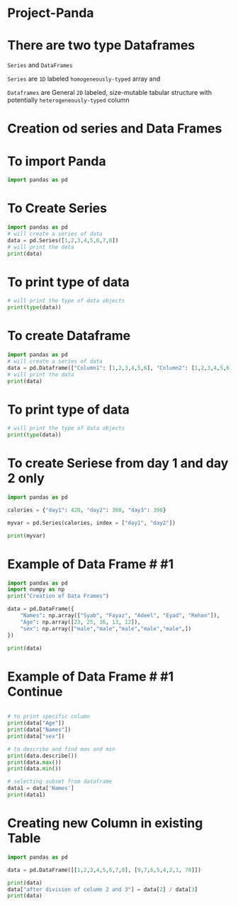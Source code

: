 # Project-Panda

# There are two type Dataframes

```Series``` and ```DataFrames```

```Series``` are ```1D``` labeled ```homogeneously-typed``` array and 

```Dataframes``` are General ```2D``` labeled, size-mutable tabular structure with potentially ```heterogeneously-typed``` column

# Creation od series and Data Frames

# To import Panda 

```python runable
import pandas as pd

```

# To Create Series

```python runable
import pandas as pd
# will create a series of data
data = pd.Series([1,2,3,4,5,6,7,8])
# will print the data
print(data)

```

# To print type of data

```python runable
# will print the type of data objects
print(type(data))

```
# To create Dataframe

```python runable
import pandas as pd
# will create a series of data
data = pd.Dataframe(["Column1": [1,2,3,4,5,6], "Column2": [1,2,3,4,5,6]], index=['a','b', 'c', 'd', 'e', 'f'])
# will print the data
print(data)

```

# To print type of data

```python runable
# will print the type of data objects
print(type(data))

```

# To create Seriese from day 1 and day 2 only
```python runable
import pandas as pd

calories = {"day1": 420, "day2": 380, "day3": 390}

myvar = pd.Series(calories, index = ["day1", "day2"])

print(myvar)
```

# Example of Data Frame # #1
```python runable
import pandas as pd
import numpy as np
print("Creation of Data Frames")

data = pd.DataFrame({
    "Names": np.array(["Syab", "Fayaz", "Adeel", "Eyad", "Rehan"]),
    "Age": np.array([23, 25, 16, 13, 12]),
    "sex": np.array(["male","male","male","male","male",])
})

print(data)

```
# Example of Data Frame # #1 Continue
```python runable

# to print specific column
print(data["Age"])
print(data["Names"])
print(data["sex"])

# to describe and find max and min
print(data.describe())
print(data.max())
print(data.min())

# selecting subset from dataframe
data1 = data['Names']
print(data1)

```

# Creating new Column in existing Table
``` python
import pandas as pd

data = pd.DataFrame([[1,2,3,4,5,6,7,8], [9,7,6,5,4,2,1, 78]])

print(data)
data["after division of column 2 and 3"] = data[2] / data[3]
print(data)

```
